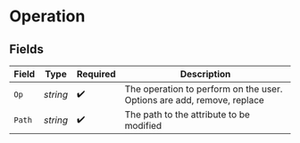 # Operation


## Fields

| Field                                                                  | Type                                                                   | Required                                                               | Description                                                            |
| ---------------------------------------------------------------------- | ---------------------------------------------------------------------- | ---------------------------------------------------------------------- | ---------------------------------------------------------------------- |
| `Op`                                                                   | *string*                                                               | :heavy_check_mark:                                                     | The operation to perform on the user. Options are add, remove, replace |
| `Path`                                                                 | *string*                                                               | :heavy_check_mark:                                                     | The path to the attribute to be modified                               |